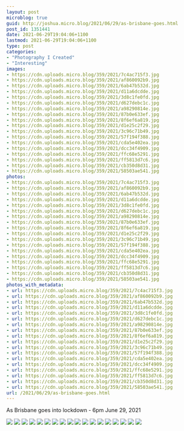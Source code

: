 ```yaml
---
layout: post
microblog: true
guid: http://joshua.micro.blog/2021/06/29/as-brisbane-goes.html
post_id: 1351441
date: 2021-06-29T19:04:06+1100
lastmod: 2021-06-29T19:04:06+1100
type: post
categories:
- "Photography I Created"
- "Interesting"
images:
- https://cdn.uploads.micro.blog/359/2021/7c4ac715f3.jpg
- https://cdn.uploads.micro.blog/359/2021/af860092b9.jpg
- https://cdn.uploads.micro.blog/359/2021/6ab47b532d.jpg
- https://cdn.uploads.micro.blog/359/2021/d11a6dcdde.jpg
- https://cdn.uploads.micro.blog/359/2021/3d8c1fe0fd.jpg
- https://cdn.uploads.micro.blog/359/2021/d627debc1c.jpg
- https://cdn.uploads.micro.blog/359/2021/a98290814e.jpg
- https://cdn.uploads.micro.blog/359/2021/87b0e633ef.jpg
- https://cdn.uploads.micro.blog/359/2021/8f6ef6a819.jpg
- https://cdn.uploads.micro.blog/359/2021/d1e25c2f29.jpg
- https://cdn.uploads.micro.blog/359/2021/3c96c71b49.jpg
- https://cdn.uploads.micro.blog/359/2021/57f194f388.jpg
- https://cdn.uploads.micro.blog/359/2021/cda5e402ea.jpg
- https://cdn.uploads.micro.blog/359/2021/dcc34f4909.jpg
- https://cdn.uploads.micro.blog/359/2021/ffc68e5291.jpg
- https://cdn.uploads.micro.blog/359/2021/ff5813d7c6.jpg
- https://cdn.uploads.micro.blog/359/2021/cb350d8d31.jpg
- https://cdn.uploads.micro.blog/359/2021/58503ae541.jpg
photos:
- https://cdn.uploads.micro.blog/359/2021/7c4ac715f3.jpg
- https://cdn.uploads.micro.blog/359/2021/af860092b9.jpg
- https://cdn.uploads.micro.blog/359/2021/6ab47b532d.jpg
- https://cdn.uploads.micro.blog/359/2021/d11a6dcdde.jpg
- https://cdn.uploads.micro.blog/359/2021/3d8c1fe0fd.jpg
- https://cdn.uploads.micro.blog/359/2021/d627debc1c.jpg
- https://cdn.uploads.micro.blog/359/2021/a98290814e.jpg
- https://cdn.uploads.micro.blog/359/2021/87b0e633ef.jpg
- https://cdn.uploads.micro.blog/359/2021/8f6ef6a819.jpg
- https://cdn.uploads.micro.blog/359/2021/d1e25c2f29.jpg
- https://cdn.uploads.micro.blog/359/2021/3c96c71b49.jpg
- https://cdn.uploads.micro.blog/359/2021/57f194f388.jpg
- https://cdn.uploads.micro.blog/359/2021/cda5e402ea.jpg
- https://cdn.uploads.micro.blog/359/2021/dcc34f4909.jpg
- https://cdn.uploads.micro.blog/359/2021/ffc68e5291.jpg
- https://cdn.uploads.micro.blog/359/2021/ff5813d7c6.jpg
- https://cdn.uploads.micro.blog/359/2021/cb350d8d31.jpg
- https://cdn.uploads.micro.blog/359/2021/58503ae541.jpg
photos_with_metadata:
- url: https://cdn.uploads.micro.blog/359/2021/7c4ac715f3.jpg
- url: https://cdn.uploads.micro.blog/359/2021/af860092b9.jpg
- url: https://cdn.uploads.micro.blog/359/2021/6ab47b532d.jpg
- url: https://cdn.uploads.micro.blog/359/2021/d11a6dcdde.jpg
- url: https://cdn.uploads.micro.blog/359/2021/3d8c1fe0fd.jpg
- url: https://cdn.uploads.micro.blog/359/2021/d627debc1c.jpg
- url: https://cdn.uploads.micro.blog/359/2021/a98290814e.jpg
- url: https://cdn.uploads.micro.blog/359/2021/87b0e633ef.jpg
- url: https://cdn.uploads.micro.blog/359/2021/8f6ef6a819.jpg
- url: https://cdn.uploads.micro.blog/359/2021/d1e25c2f29.jpg
- url: https://cdn.uploads.micro.blog/359/2021/3c96c71b49.jpg
- url: https://cdn.uploads.micro.blog/359/2021/57f194f388.jpg
- url: https://cdn.uploads.micro.blog/359/2021/cda5e402ea.jpg
- url: https://cdn.uploads.micro.blog/359/2021/dcc34f4909.jpg
- url: https://cdn.uploads.micro.blog/359/2021/ffc68e5291.jpg
- url: https://cdn.uploads.micro.blog/359/2021/ff5813d7c6.jpg
- url: https://cdn.uploads.micro.blog/359/2021/cb350d8d31.jpg
- url: https://cdn.uploads.micro.blog/359/2021/58503ae541.jpg
url: /2021/06/29/as-brisbane-goes.html
---
```

As Brisbane goes into lockdown - 6pm June 29, 2021

![](https://joshwithers.blog/uploads/2021/7c4ac715f3.jpg)
![](https://joshwithers.blog/uploads/2021/af860092b9.jpg)
![](https://joshwithers.blog/uploads/2021/6ab47b532d.jpg)
![](https://joshwithers.blog/uploads/2021/d11a6dcdde.jpg)
![](https://joshwithers.blog/uploads/2021/3d8c1fe0fd.jpg)
![](https://joshwithers.blog/uploads/2021/d627debc1c.jpg)
![](https://joshwithers.blog/uploads/2021/a98290814e.jpg)
![](https://joshwithers.blog/uploads/2021/87b0e633ef.jpg)
![](https://joshwithers.blog/uploads/2021/8f6ef6a819.jpg)
![](https://joshwithers.blog/uploads/2021/d1e25c2f29.jpg)
![](https://joshwithers.blog/uploads/2021/3c96c71b49.jpg)
![](https://joshwithers.blog/uploads/2021/57f194f388.jpg)
![](https://joshwithers.blog/uploads/2021/cda5e402ea.jpg)
![](https://joshwithers.blog/uploads/2021/dcc34f4909.jpg)
![](https://joshwithers.blog/uploads/2021/ffc68e5291.jpg)
![](https://joshwithers.blog/uploads/2021/ff5813d7c6.jpg)
![](https://joshwithers.blog/uploads/2021/cb350d8d31.jpg)
![](https://joshwithers.blog/uploads/2021/58503ae541.jpg)
